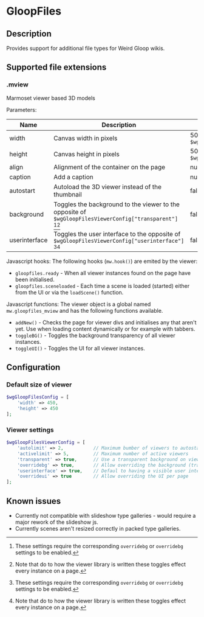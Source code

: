 # GloopFiles
## Description
Provides support for additional file types for Weird Gloop wikis.


## Supported file extensions

### .mview
Marmoset viewer based 3D models


Parameters:

| Name | Description | Default value |
| ---- | ----------- | ------------- |
| width | Canvas width in pixels | 500 or `$wgGloopFilesConfig["width"]` |
| height | Canvas height in pixels | 500 or `$wgGloopFilesConfig["height"]` |
| align | Alignment of the container on the page | null |
| caption | Add a caption | null |
| autostart | Autoload the 3D viewer instead of the thumbnail | false |
| background | Toggles the background to the viewer to the opposite of `$wgGloopFilesViewerConfig["transparent"]` [^1][^2]| false |
| userinterface | Toggles the user interface to the opposite of `$wgGloopFilesViewerConfig["userinterface"]` [^1][^2]| false |

[^1]: These settings require the corresponding `overridebg` or `overridebg` settings to be enabled.
[^2]: Note that do to how the viewer library is written these toggles effect every instance on a page.


Javascript hooks:
The following hooks (`mw.hook()`) are emited by the viewer:

* `gloopfiles.ready` - When all viewer instances found on the page have been initialised.
* `gloopfiles.sceneloaded` - Each time a scene is loaded (started) either from the UI or via the `loadScene()` function.


Javascript functions:
The viewer object is a global named `mw.gloopfiles_mview` and has the following functions available.

* `addNew()` - Checks the page for viewer divs and initialises any that aren't yet. Use when loading content dynamically or for example with tabbers.
* `toggleBG()` - Toggles the background transparency of all viewer instances.
* `toggleUI()` - Toggles the UI for all viewer instances.


## Configuration

### Default size of viewer
```php
$wgGloopFilesConfig = [
	'width' => 450,
	'height' => 450
];
```


### Viewer settings
```php
$wgGloopFilesViewerConfig = [
	'autolimit' => 2,			// Maximum bumber of viewers to autostart
	'activelimit' => 5,			// Maximum number of active viewers
	'transparent' => true,		// Use a transparent background on viewers
	'overridebg' => true,		// Allow overriding the background (transparent or not) per page
	'userinterface' => true,	// Defaul to having a visible user interface
	'overrideui' => true		// Allow overriding the UI per page
];
```


## Known issues
* Currently not compatible with slideshow type galleries - would require a major rework of the slideshow js.
* Currently scenes aren't resized correctly in packed type galleries.